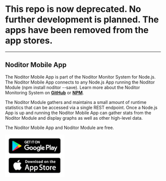 # This repo is now deprecated. No further development is planned. The apps have been removed from the app stores.
---
## Noditor Mobile App
The Noditor Mobile App is part of the Noditor Monitor System for Node.js. The Noditor Mobile App connects to any Node.js App running the Noditor Module (npm install noditor --save). Learn more about the Noditor Monitoring System on **[GitHub](https://github.com/WyomingSoftware/noditor)** or  **[NPM](https://www.npmjs.com/package/noditor)**.

The Noditor Module gathers and maintains a small amount of runtime statistics that can be accessed via a single REST endpoint. Once a Node.js App is up and running the Noditor Mobile App can gather stats from the Noditor Module and display graphs as well as other high-level data.

The Noditor Mobile App and Noditor Module are free.

![App Stores](https://raw.githubusercontent.com/WyomingSoftware/noditor-mobile/master/non-app-assets/appstores-small.jpg)

